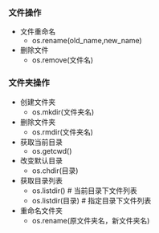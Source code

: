 ### 文件操作
* 文件重命名
    * os.rename(old_name,new_name)
* 删除文件
    * os.remove(文件名)
    
### 文件夹操作
* 创建文件夹
    * os.mkdir(文件夹名)
* 删除文件夹
    * os.rmdir(文件夹名)
* 获取当前目录
    * os.getcwd()
* 改变默认目录
    * os.chdir(目录)
* 获取目录列表
    * os.listdir() # 当前目录下文件列表
    * os.listdir(目录) # 指定目录下文件列表
* 重命名文件夹
    * os.rename(原文件夹名，新文件夹名)